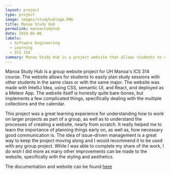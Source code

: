 ```yaml
---
layout: project
type: project
image: images/studyhublogo.PNG
title: Manoa Study Hub
permalink: manoastudyhub
date: 2019-05-06
labels:
  - Software Engineering
  - Learning
  - ICS 314
summary: Manoa Study Hub is a project website that allows students to easily meet up and form study groups.
---
```


Manoa Study Hub is a group website project for UH Manoa's ICS 314 course. The website allows for students to easily plan study sessions with other students in the same class or with the same major. The website was made with IntelliJ Idea, using CSS, semantic UI, and React, and deployed as a Meteor App. The website itself is honestly quite bare-bones, but implements a few complicated things, specifically dealing with the multiple collections and the calendar. 

This project was a great learning experience for understanding how to work on larger projects as part of a group, as well as to understand the processes of creating a website, nearly from scratch. It really helped me to learn the importance of planning things early on, as well as, how necessary good communication is. The idea of issue-driven management is a great way to keep the project moving along and I would recommend it to be used with any group project. While I was able to complete my share of the work, I do wish I did more as many other improvements can be made to the website, specifically with the styling and aesthetics. 

The documentation and website can be found [here](https://manoastudyhub.github.io/)
